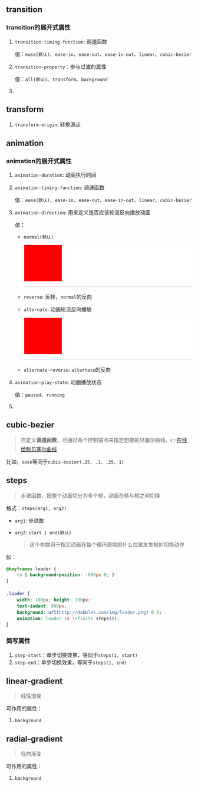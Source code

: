 ## transition



### transition的展开式属性

1. `transition-timing-function`: 调速函数

   值：`ease(默认)`、`ease-in`、`ease-out`、`ease-in-out`、`linear`、`cubic-bezier`

2. `transition-property`：参与过渡的属性

   值：`all(默认)`、`transform`、`background`

   

2. 



## transform



1. `transform-origin`: 转换源点







## animation

### animation的展开式属性

1. `animation-duration`: 动画执行时间

1. `animation-timing-function`: 调速函数

   值：`ease(默认)`、`ease-in`、`ease-out`、`ease-in-out`、`linear`、`cubic-bezier`

3. `animation-direction`: 用来定义是否应该轮流反向播放动画

   值：

   * `normal(默认)`

     ![normal](../../assets/css/normal.gif)

   * `reverse`: 反转，`normal`的反向

   * `alternate`: 动画轮流反向播放

     ![alternate](../../assets/css/alternate.gif)

   * `alternate-reverse`: `alternate`的反向

4. `animation-play-state`: 动画播放状态

   值：`paused`、`running`

2. 





## cubic-bezier

> 自定义**调速函数**，可通过两个控制锚点来指定想要的贝塞尔曲线。👉[在线绘制贝塞尔曲线](https://cubic-bezier.com/)

比如，`ease`等同于`cubic-bezier(.25, .1, .25, 1)`





## steps

> 步进函数，把整个动画切分为多个帧，动画在帧与帧之间切换

格式：`steps(arg1, arg2)`

* `arg1`: 步进数

* `arg2`: `start | end(默认)`

  > 这个参数用于指定动画在每个循环周期的什么位置发生帧的切换动作

如：

```css
@keyframes loader {
	to { background-position: -800px 0; }
}

.loader {
	width: 100px; height: 100px;
	text-indent: 999px;
	background: url(http://dabblet.com/img/loader.png) 0 0;
	animation: loader 1s infinite steps(8);
}
```

### 简写属性

1. `step-start`：单步切换效果，等同于`steps(1, start)`
2. `step-end`：单步切换效果，等同于`steps(1, end)`

## linear-gradient

> 线性渐变

可作用的属性：

1. `background`



## radial-gradient

> 径向渐变

可作用的属性：

1. `background`